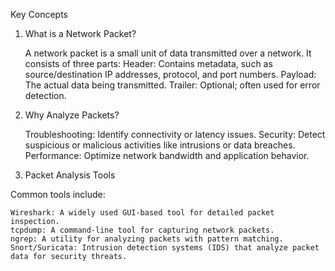 Key Concepts
1. What is a Network Packet?

    A network packet is a small unit of data transmitted over a network.
    It consists of three parts:
        Header: Contains metadata, such as source/destination IP addresses, protocol, and port numbers.
        Payload: The actual data being transmitted.
        Trailer: Optional; often used for error detection.

2. Why Analyze Packets?

    Troubleshooting: Identify connectivity or latency issues.
    Security: Detect suspicious or malicious activities like intrusions or data breaches.
    Performance: Optimize network bandwidth and application behavior.

3. Packet Analysis Tools

Common tools include:

    Wireshark: A widely used GUI-based tool for detailed packet inspection.
    tcpdump: A command-line tool for capturing network packets.
    ngrep: A utility for analyzing packets with pattern matching.
    Snort/Suricata: Intrusion detection systems (IDS) that analyze packet data for security threats.
